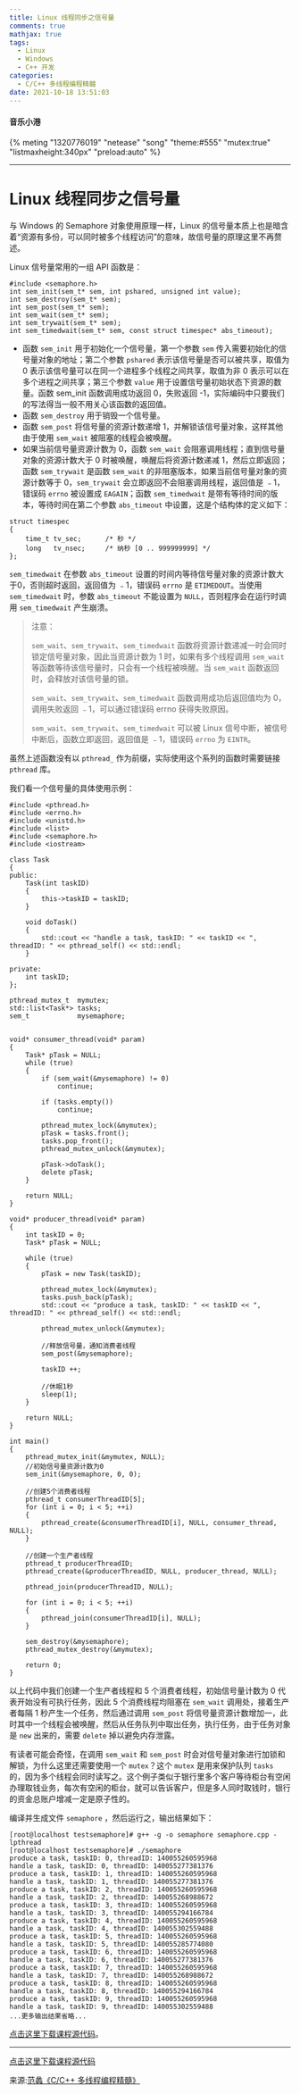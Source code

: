 ```yaml
---
title: Linux 线程同步之信号量
comments: true
mathjax: true
tags:
  - Linux
  - Windows
  - C++ 开发
categories:
  - C/C++ 多线程编程精髓
date: 2021-10-18 13:51:03
---
```

#### 音乐小港
{% meting "1320776019" "netease" "song" "theme:#555" "mutex:true" "listmaxheight:340px" "preload:auto" %}

---
# Linux 线程同步之信号量
与 Windows 的 Semaphore 对象使用原理一样，Linux 的信号量本质上也是暗含着“资源有多份，可以同时被多个线程访问”的意味，故信号量的原理这里不再赘述。

Linux 信号量常用的一组 API 函数是：
```
#include <semaphore.h>
int sem_init(sem_t* sem, int pshared, unsigned int value);
int sem_destroy(sem_t* sem);
int sem_post(sem_t* sem);
int sem_wait(sem_t* sem);
int sem_trywait(sem_t* sem);
int sem_timedwait(sem_t* sem, const struct timespec* abs_timeout);
```
- 函数 `sem_init` 用于初始化一个信号量，第一个参数 `sem` 传入需要初始化的信号量对象的地址；第二个参数 `pshared` 表示该信号量是否可以被共享，取值为 0 表示该信号量可以在同一个进程多个线程之间共享，取值为非 0 表示可以在多个进程之间共享；第三个参数 `value` 用于设置信号量初始状态下资源的数量。函数 sem_init 函数调用成功返回 0，失败返回 -1，实际编码中只要我们的写法得当一般不用关心该函数的返回值。
- 函数 `sem_destroy` 用于销毁一个信号量。
- 函数 `sem_post` 将信号量的资源计数递增 1，并解锁该信号量对象，这样其他由于使用 `sem_wait` 被阻塞的线程会被唤醒。
- 如果当前信号量资源计数为 0，函数 `sem_wait` 会阻塞调用线程；直到信号量对象的资源计数大于 0 时被唤醒，唤醒后将资源计数递减 1，然后立即返回；函数 `sem_trywait` 是函数 `sem_wait` 的非阻塞版本，如果当前信号量对象的资源计数等于 0，`sem_trywait` 会立即返回不会阻塞调用线程，返回值是 ﹣1，错误码 `errno` 被设置成 `EAGAIN`；函数 `sem_timedwait` 是带有等待时间的版本，等待时间在第二个参数 `abs_timeout` 中设置，这是个结构体的定义如下：
```
struct timespec
{
    time_t tv_sec;      /* 秒 */
    long   tv_nsec;     /* 纳秒 [0 .. 999999999] */
};
```
`sem_timedwait` 在参数 `abs_timeout` 设置的时间内等待信号量对象的资源计数大于0，否则超时返回，返回值为 ﹣1，错误码 `errno` 是 `ETIMEDOUT`。当使用 `sem_timedwait` 时，参数 `abs_timeout` 不能设置为 `NULL`，否则程序会在运行时调用 `sem_timedwait` 产生崩溃。

> 注意：
>
> `sem_wait`、`sem_trywait`、`sem_timedwait` 函数将资源计数递减一时会同时锁定信号量对象，因此当资源计数为 1 时，如果有多个线程调用 `sem_wait` 等函数等待该信号量时，只会有一个线程被唤醒。当 `sem_wait` 函数返回时，会释放对该信号量的锁。
> 
> `sem_wait`、`sem_trywait`、`sem_timedwait` 函数调用成功后返回值均为 0，调用失败返回 ﹣1，可以通过错误码 errno 获得失败原因。
>
> `sem_wait`、`sem_trywait`、`sem_timedwait` 可以被 Linux 信号中断，被信号中断后，函数立即返回，返回值是 ﹣1，错误码 `errno` 为 `EINTR`。

虽然上述函数没有以 `pthread_` 作为前缀，实际使用这个系列的函数时需要链接 `pthread` 库。

我们看一个信号量的具体使用示例：
```
#include <pthread.h>
#include <errno.h>
#include <unistd.h>
#include <list>
#include <semaphore.h>
#include <iostream>

class Task
{
public:
    Task(int taskID)
    {
        this->taskID = taskID;
    }

    void doTask()
    {
        std::cout << "handle a task, taskID: " << taskID << ", threadID: " << pthread_self() << std::endl; 
    }

private:
    int taskID;
};

pthread_mutex_t  mymutex;
std::list<Task*> tasks;
sem_t            mysemaphore;


void* consumer_thread(void* param)
{    
    Task* pTask = NULL;
    while (true)
    {
        if (sem_wait(&mysemaphore) != 0)
            continue;

        if (tasks.empty())
            continue;

        pthread_mutex_lock(&mymutex);   
        pTask = tasks.front();
        tasks.pop_front();
        pthread_mutex_unlock(&mymutex);

        pTask->doTask();
        delete pTask;
    }

    return NULL;
}

void* producer_thread(void* param)
{
    int taskID = 0;
    Task* pTask = NULL;

    while (true)
    {
        pTask = new Task(taskID);

        pthread_mutex_lock(&mymutex);
        tasks.push_back(pTask);
        std::cout << "produce a task, taskID: " << taskID << ", threadID: " << pthread_self() << std::endl; 

        pthread_mutex_unlock(&mymutex);

        //释放信号量，通知消费者线程
        sem_post(&mysemaphore);

        taskID ++;

        //休眠1秒
        sleep(1);
    }

    return NULL;
}

int main()
{
    pthread_mutex_init(&mymutex, NULL);
    //初始信号量资源计数为0
    sem_init(&mysemaphore, 0, 0);

    //创建5个消费者线程
    pthread_t consumerThreadID[5];
    for (int i = 0; i < 5; ++i)
    {
        pthread_create(&consumerThreadID[i], NULL, consumer_thread, NULL);
    }

    //创建一个生产者线程
    pthread_t producerThreadID;
    pthread_create(&producerThreadID, NULL, producer_thread, NULL);

    pthread_join(producerThreadID, NULL);

    for (int i = 0; i < 5; ++i)
    {
        pthread_join(consumerThreadID[i], NULL);
    }

    sem_destroy(&mysemaphore);
    pthread_mutex_destroy(&mymutex);

    return 0;
}
```
以上代码中我们创建一个生产者线程和 5 个消费者线程，初始信号量计数为 0 代表开始没有可执行任务，因此 5 个消费线程均阻塞在 `sem_wait` 调用处，接着生产者每隔 1 秒产生一个任务，然后通过调用 `sem_post` 将信号量资源计数增加一，此时其中一个线程会被唤醒，然后从任务队列中取出任务，执行任务，由于任务对象是 `new` 出来的，需要 `delete` 掉以避免内存泄露。

有读者可能会奇怪，在调用 `sem_wait` 和 `sem_post` 时会对信号量对象进行加锁和解锁，为什么这里还需要使用一个 `mutex`？这个 `mutex` 是用来保护队列 `tasks` 的，因为多个线程会同时读写之。这个例子类似于银行里多个客户等待柜台有空闲办理取钱业务，每次有空闲的柜台，就可以告诉客户，但是多人同时取钱时，银行的资金总账户增减一定是原子性的。

编译并生成文件 `semaphore` ，然后运行之，输出结果如下：
```
[root@localhost testsemaphore]# g++ -g -o semaphore semaphore.cpp -lpthread
[root@localhost testsemaphore]# ./semaphore 
produce a task, taskID: 0, threadID: 140055260595968
handle a task, taskID: 0, threadID: 140055277381376
produce a task, taskID: 1, threadID: 140055260595968
handle a task, taskID: 1, threadID: 140055277381376
produce a task, taskID: 2, threadID: 140055260595968
handle a task, taskID: 2, threadID: 140055268988672
produce a task, taskID: 3, threadID: 140055260595968
handle a task, taskID: 3, threadID: 140055294166784
produce a task, taskID: 4, threadID: 140055260595968
handle a task, taskID: 4, threadID: 140055302559488
produce a task, taskID: 5, threadID: 140055260595968
handle a task, taskID: 5, threadID: 140055285774080
produce a task, taskID: 6, threadID: 140055260595968
handle a task, taskID: 6, threadID: 140055277381376
produce a task, taskID: 7, threadID: 140055260595968
handle a task, taskID: 7, threadID: 140055268988672
produce a task, taskID: 8, threadID: 140055260595968
handle a task, taskID: 8, threadID: 140055294166784
produce a task, taskID: 9, threadID: 140055260595968
handle a task, taskID: 9, threadID: 140055302559488
...更多输出结果省略...
```
[点击这里下载课程源代码](https://github.com/balloonwj/gitchat_cppmultithreadprogramming)。


---
[点击这里下载课程源代码](https://github.com/balloonwj/gitchat_cppmultithreadprogramming)

来源:[范蠡《C/C++ 多线程编程精髓》](https://gitbook.cn/gitchat/column/5d11e726820bf61799b8277f)